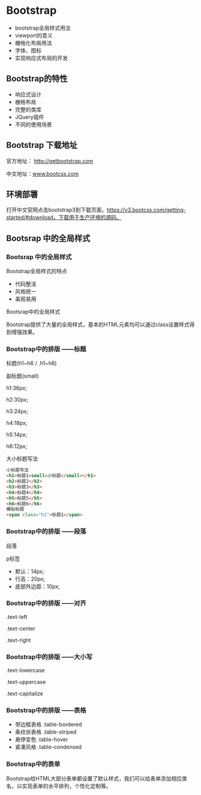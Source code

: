# Bootstrap

- bootstrap全局样式用法
- viewport的意义
- 栅格化布局用法
- 字体、图标
- 实现响应式布局的开发

## Bootstrap的特性

- 响应式设计
- 栅格布局
- 完整的类库
- JQuery插件
- 不同的使用场景

## Bootstrap 下载地址

官方地址： http://getbootstrap.com

中文地址：www.bootcss.com

## 环境部署

打开中文官网点击bootstrap3到下载页面，https://v3.bootcss.com/getting-started/#download，下载用于生产环境的源码。

## Bootsrap 中的全局样式

### Bootsrap 中的全局样式

Bootstrap全局样式的特点

- 代码整洁
- 风格统一
- 美观易用

Bootsrap中的全局样式

Bootstrap提供了大量的全局样式，基本的HTML元素均可以通过class设置样式得到增强效果。

### Bootstrap中的排版 ——标题

标题(h1~h6 / .h1~h6)

副标题(small)

h1:36px;

h2:30px;

h3:24px;

h4:18px;

h5:14px;

h6:12px;

大小标题写法

```html
小标题写法
<h1>标题1<small>小标题</small></h1>
<h2>标题2</h2>
<h3>标题3</h3>
<h4>标题4</h4>
<h5>标题5</h5>
<h6>标题6</h6>
模拟标题
<span class="h1">标题1</span>
```

### Bootstrap中的排版 ——段落

段落 

p标签

- 默认：14px;
- 行高：20px;
- 底部外边距：10px;

### Bootstrap中的排版 ——对齐

.text-left

.text-center

.text-right

### Bootstrap中的排版 ——大小写

.text-lowercase

.text-uppercase

.text-capitalize

### Bootstrap中的排版 ——表格

- 带边框表格 .table-bordered
- 条纹状表格 .table-striped
- 悬停变色 .table-hover
- 紧凑风格 .table-condensed

### Bootstrap中的表单

Bootstrap给HTML大部分表单都设置了默认样式，我们可以给表单添加相应类名，以实现表单的水平排列，个性化定制等。